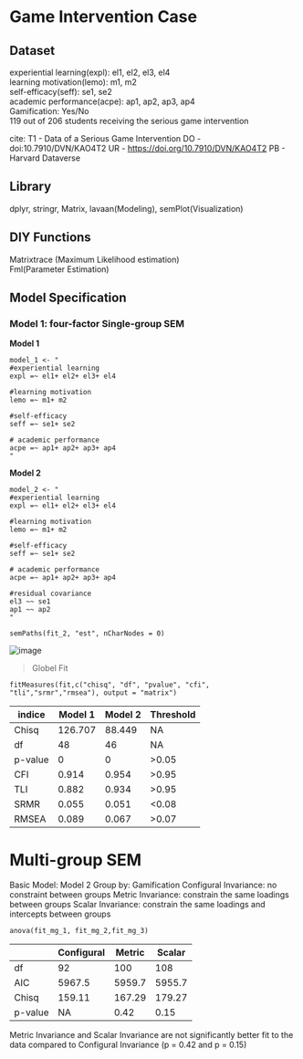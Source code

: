 # Game Intervention Case

## Dataset
experiential learning(expl): el1, el2, el3, el4                    
learning motivation(lemo): m1, m2                  
self-efficacy(seff): se1, se2                      
academic performance(acpe): ap1, ap2, ap3, ap4           
Gamification: Yes/No                          
119 out of 206 students receiving the serious game intervention

cite:
T1  - Data of a Serious Game Intervention
DO  - doi:10.7910/DVN/KAO4T2
UR  - https://doi.org/10.7910/DVN/KAO4T2
PB  - Harvard Dataverse

## Library

dplyr, stringr, Matrix, lavaan(Modeling), semPlot(Visualization)

## DIY Functions
Matrixtrace (Maximum Likelihood estimation)                                     
Fml(Parameter Estimation)

## Model Specification
### Model 1: four-factor Single-group SEM
**Model 1**
```
model_1 <- " 
#experiential learning
expl =~ el1+ el2+ el3+ el4

#learning motivation
lemo =~ m1+ m2

#self-efficacy
seff =~ se1+ se2

# academic performance
acpe =~ ap1+ ap2+ ap3+ ap4
"
```
**Model 2**
```
model_2 <- " 
#experiential learning
expl =~ el1+ el2+ el3+ el4

#learning motivation
lemo =~ m1+ m2

#self-efficacy
seff =~ se1+ se2

# academic performance
acpe =~ ap1+ ap2+ ap3+ ap4

#residual covariance
el3 ~~ se1
ap1 ~~ ap2
"
```
```
semPaths(fit_2, "est", nCharNodes = 0)
```

![image](https://user-images.githubusercontent.com/72392376/123827466-ecbd7a00-d900-11eb-874e-3408cfcb3469.png)

> Globel Fit
```
fitMeasures(fit,c("chisq", "df", "pvalue", "cfi", "tli","srmr","rmsea"), output = "matrix")
```
| indice  | Model 1 | Model 2 | Threshold |
| ------- | ------- | ------- | --------- |
| Chisq  | 126.707  | 88.449  | NA  |
| df  | 48  | 46  | NA  |
| p-value  | 0  | 0  | >0.05  |
| CFI  | 0.914  | 0.954  | >0.95  |
| TLI  | 0.882  | 0.934  | >0.95  |
| SRMR  | 0.055  | 0.051  | <0.08  |
| RMSEA  | 0.089  | 0.067  | >0.07  |

# Multi-group SEM
Basic Model: Model 2
Group by: Gamification
Configural Invariance: no constraint between groups
Metric Invariance: constrain the same loadings between groups
Scalar Invariance: constrain the same loadings and intercepts between groups

```
anova(fit_mg_1, fit_mg_2,fit_mg_3)
```
|     | Configural | Metric | Scalar |
| ------- | ------- | ------- | --------- |
| df  | 92  | 100  | 108  |
| AIC  | 5967.5  | 5959.7  | 5955.7  |
| Chisq  | 159.11  | 167.29  | 179.27  |
| p-value  | NA  | 0.42  | 0.15  |

Metric Invariance and Scalar Invariance are not significantly better fit to the data compared to Configural Invariance (p = 0.42 and p = 0.15)
